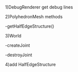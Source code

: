 1)DebugRenderer get debug lines

2)PolyhedronMesh methods

-getHalfEdgeStructure()

3)World

-createJoint

-destroyJoint

4)add HalfEdgeStructure